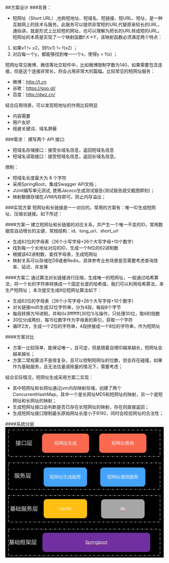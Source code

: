 ##方案设计
###背景：
- 短网址（Short URL）,也称短地址、短域名、短链接、短URL、短址，是一种互联网上的技术与服务。此服务可以提供非常短的URL代替原来较长的URL，通俗讲，就是形式上比较短的网址，也可以理解为把长的URL转成短的URL。 短网址的本质是实现了一个映射函数f:X->Y，该映射函数必须满足两个特点：
1. 如果x1 != x2，则f(x1) != f(x2) ；
2. 对应每一个y，都能够找到唯一一个x，使得y = f(x) ；

短网址常见微博、微信等社交软件中，比如微博限制字数为140，如果需要包含连接，但是这个连接非常长，将会占用非常大的篇幅。比较常见的短网址服务：
- 微博：http://t.cn
- 谷歌：https://goo.gl/
- 百度：http://dwz.cn/

结合应用场景，可以发现短地址的作用比较明显
- 内容需要
- 用户友好
- 规避关键词、域名屏蔽

###需求：
撰写两个 API 接口:
- 短域名存储接口：接受长域名信息，返回短域名信息
- 短域名读取接口：接受短域名信息，返回长域名信息。

限制：
- 短域名长度最大为 8 个字符
- 采用SpringBoot，集成Swagger API文档；
- JUnit编写单元测试, 使用Jacoco生成测试报告(测试报告提交截图即刻)；
- 映射数据存储在JVM内存即可，防止内存溢出；


###实现方案
短网址和长链接是一一对应的，常用的方案有：唯一ID生成短网址、压缩长链接。如下所述：

####方案一
建立短网址和长链接的对应关系，并产生一个唯一不变的ID，常用数据库自动增长的主键，常规结构：id、long_url、short_url
- 生成62位的字母表（26个小写字母+26个大写字母+10个数字）
- 找到每一个长地址对应的ID，生成一个N位的62进制数
- 根据该62进制数，查找字母表，生成短网址
- 映射关系可以存储在DB或者Redis，具体参考业务场景是否需要考虑查询效率、延迟、并发等

####方案二
通过算法对长链接进行压缩，生成唯一的短网址，一般通过哈希算法，将一个长的字符串转换成一个固定长度的哈希值，我们可以利用哈希算法，来生产短网址；
本次提交生成6位短网址算法如下：
- 生成62位的字母表（26个小写字母+26个大写字母+10个数字）
- 对长链接md5生成32位字符串，分为4段，每段8个字节
- 每段转换为16进制，并和0x3fffffff(30位1)与操作，只处理30位，取6的倍数
- 30位分成两份，每15位数字作为字母表的索引，获取一个字符
- 循环2次，生成一个2位的字符串，4段拼接成一个8位的字符串，作为短网址


####方案对比
- 方案一比较简单，能保证唯一，且可逆，但是随着自增ID越来越长，短网址会越来越长；
- 方案二常规算法不是很复杂，且可以控制短网址的位数，但会存在碰撞，如果作为基础服务，且无法估量调用量的情况下，需要考虑；

结合实际情况，短网址生成采用方案二实现：
- 其中短网址和长网址通过jvm内存映射存储，创建了两个ConcurrentHashMap，其中一个是长网址MD5和短网址的映射，另一个是短网址和长网址的映射；
- 生成短网址接口会判断是否已存在长短网址的映射，存在则直接返回；
- 生成短网址接口限制最长原始网址长度小于8192，同时会校验网址的合法性；

####系统分层
![img.png](img.png)


